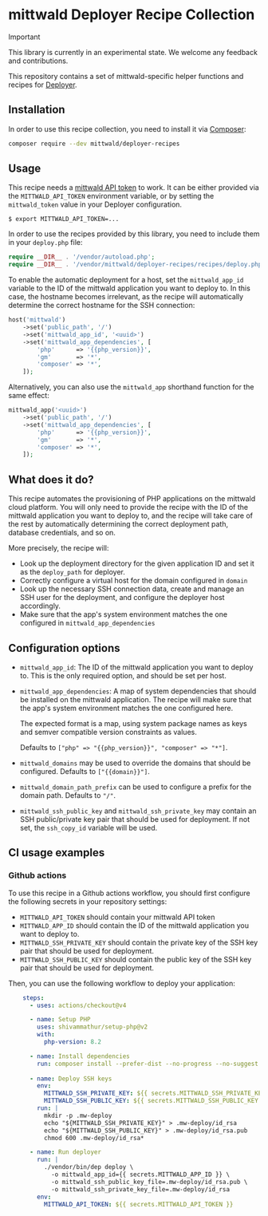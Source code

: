 # mittwald Deployer Recipe Collection

> [!IMPORTANT]
> This library is currently in an experimental state. We welcome any feedback and contributions.

This repository contains a set of mittwald-specific helper functions and
recipes for [Deployer](https://deployer.org/).

## Installation

In order to use this recipe collection, you need to install it via
[Composer](https://getcomposer.org):

```bash
composer require --dev mittwald/deployer-recipes
```

## Usage

This recipe needs a [mittwald API token](https://developer.mittwald.de/docs/v2/api/intro/) to work. It can be either provided via the `MITTWALD_API_TOKEN` environment variable, or by setting the `mittwald_token` value in your Deployer configuration.

```
$ export MITTWALD_API_TOKEN=...
```

In order to use the recipes provided by this library, you need to include them in your `deploy.php` file:

```php
require __DIR__ . '/vendor/autoload.php';
require __DIR__ . '/vendor/mittwald/deployer-recipes/recipes/deploy.php';
```

To enable the automatic deployment for a host, set the `mittwald_app_id` variable to the ID of the mittwald application
you want to deploy to. In this case, the hostname becomes irrelevant, as the recipe will automatically determine the
correct hostname for the SSH connection:

```php
host('mittwald')
    ->set('public_path', '/')
    ->set('mittwald_app_id', '<uuid>')
    ->set('mittwald_app_dependencies', [
        'php'      => '{{php_version}}',
        'gm'       => '*',
        'composer' => '*',
    ]);
```

Alternatively, you can also use the `mittwald_app` shorthand function for the same effect:

```php
mittwald_app('<uuid>')
    ->set('public_path', '/')
    ->set('mittwald_app_dependencies', [
        'php'      => '{{php_version}}',
        'gm'       => '*',
        'composer' => '*',
    ]);
```

## What does it do?

This recipe automates the provisioning of PHP applications on the mittwald cloud platform. You will only need to provide
the recipe with the ID of the mittwald application you want to deploy to, and the recipe will take care of the rest by
automatically determining the correct deployment path, database credentials, and so on.

More precisely, the recipe will:

- Look up the deployment directory for the given application ID and set it as the `deploy_path` for deployer.
- Correctly configure a virtual host for the domain configured in `domain`
- Look up the necessary SSH connection data, create and manage an SSH user for
  the deployment, and configure the deployer host accordingly.
- Make sure that the app's system environment matches the one configured in `mittwald_app_dependencies`

## Configuration options

- `mittwald_app_id`: The ID of the mittwald application you want to deploy to. This is the only required option, and should be set per host.
 
- `mittwald_app_dependencies`: A map of system dependencies that should be installed on the mittwald application. The recipe will make sure that the app's system environment matches the one configured here.
 
  The expected format is a map, using system package names as keys and semver compatible version constraints as values.

  Defaults to `["php" => "{{php_version}}", "composer" => "*"]`.

- `mittwald_domains` may be used to override the domains that should be configured. Defaults to `["{{domain}}"]`.
 
- `mittwald_domain_path_prefix` can be used to configure a prefix for the domain path. Defaults to `"/"`.

- `mittwald_ssh_public_key` and `mittwald_ssh_private_key` may contain an SSH public/private key pair that should be used for deployment. If not set, the `ssh_copy_id` variable will be used.

## CI usage examples

### Github actions

To use this recipe in a Github actions workflow, you should first configure the following secrets in your repository settings:

- `MITTWALD_API_TOKEN` should contain your mittwald API token
- `MITTWALD_APP_ID` should contain the ID of the mittwald application you want to deploy to.
- `MITTWALD_SSH_PRIVATE_KEY` should contain the private key of the SSH key pair that should be used for deployment.
- `MITTWALD_SSH_PUBLIC_KEY` should contain the public key of the SSH key pair that should be used for deployment.

Then, you can use the following workflow to deploy your application:

```yaml
    steps:
      - uses: actions/checkout@v4

      - name: Setup PHP
        uses: shivammathur/setup-php@v2
        with:
          php-version: 8.2

      - name: Install dependencies
        run: composer install --prefer-dist --no-progress --no-suggest
        
      - name: Deploy SSH keys
        env:
          MITTWALD_SSH_PRIVATE_KEY: ${{ secrets.MITTWALD_SSH_PRIVATE_KEY }}
          MITTWALD_SSH_PUBLIC_KEY: ${{ secrets.MITTWALD_SSH_PUBLIC_KEY }}
        run: |
          mkdir -p .mw-deploy
          echo "${MITTWALD_SSH_PRIVATE_KEY}" > .mw-deploy/id_rsa
          echo "${MITTWALD_SSH_PUBLIC_KEY}" > .mw-deploy/id_rsa.pub
          chmod 600 .mw-deploy/id_rsa*

      - name: Run deployer
        run: |
          ./vendor/bin/dep deploy \
            -o mittwald_app_id={{ secrets.MITTWALD_APP_ID }} \
            -o mittwald_ssh_public_key_file=.mw-deploy/id_rsa.pub \
            -o mittwald_ssh_private_key_file=.mw-deploy/id_rsa
        env:
          MITTWALD_API_TOKEN: ${{ secrets.MITTWALD_API_TOKEN }}

```